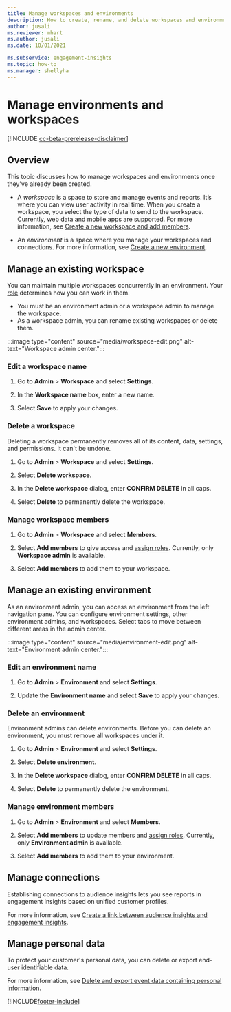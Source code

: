 ```yaml
---
title: Manage workspaces and environments
description: How to create, rename, and delete workspaces and environments.
author: jusali
ms.reviewer: mhart
ms.author: jusali
ms.date: 10/01/2021

ms.subservice: engagement-insights 
ms.topic: how-to
ms.manager: shellyha
---
```


# Manage environments and workspaces

[!INCLUDE [cc-beta-prerelease-disclaimer](includes/cc-beta-prerelease-disclaimer.md)]

## Overview

This topic discusses how to manage workspaces and environments once they've already been created. 

- A *workspace* is a space to store and manage events and reports. It’s where you can view user activity in real time. When you create a workspace, you select the type of data to send to the workspace. Currently, web data and mobile apps are supported. For more information, see [Create a new workspace and add members](create-workspace.md).

- An *environment* is a space where you manage your workspaces and connections. For more information, see [Create a new environment](create-new-environment.md).

## Manage an existing workspace

You can maintain multiple workspaces concurrently in an environment. Your [role](user-roles.md) determines how you can work in them. 

 - You must be an environment admin or a workspace admin to manage the workspace.
 - As a workspace admin, you can rename existing workspaces or delete them. 

:::image type="content" source="media/workspace-edit.png" alt-text="Workspace admin center.":::

### Edit a workspace name

1. Go to **Admin** > **Workspace** and select **Settings**.

1. In the **Workspace name** box, enter a new name.

1. Select **Save** to apply your changes.

### Delete a workspace

Deleting a workspace permanently removes all of its content, data, settings, and permissions. It can't be undone.

1. Go to **Admin** > **Workspace** and select **Settings**.

1. Select **Delete workspace**. 

1. In the **Delete workspace** dialog, enter **CONFIRM DELETE** in all caps. 

1. Select **Delete** to permanently delete the workspace.

### Manage workspace members

1. Go to **Admin** > **Workspace** and select **Members**.

1. Select **Add members** to give access and [assign roles](user-roles.md). Currently, only **Workspace admin** is available.

1. Select **Add members** to add them to your workspace.

## Manage an existing environment

As an environment admin, you can access an environment from the left navigation pane. You can configure environment settings, other environment admins, and workspaces. Select tabs to move between different areas in the admin center.

:::image type="content" source="media/environment-edit.png" alt-text="Environment admin center.":::

### Edit an environment name

1. Go to **Admin** > **Environment** and select **Settings**.

1. Update the **Environment name** and select **Save** to apply your changes.

### Delete an environment

Environment admins can delete environments. Before you can delete an environment, you must remove all workspaces under it.

1. Go to **Admin** > **Environment** and select **Settings**.

1. Select **Delete environment**. 

1. In the **Delete workspace** dialog, enter **CONFIRM DELETE** in all caps. 

1. Select **Delete** to permanently delete the environment.

### Manage environment members

1. Go to **Admin** > **Environment** and select **Members**.

1. Select **Add members** to update members and [assign roles](user-roles.md). Currently, only **Environment admin** is available.

1. Select **Add members** to add them to your environment.

## Manage connections

Establishing connections to audience insights lets you see reports in engagement insights based on unified customer profiles. 

For more information, see [Create a link between audience insights and engagement insights](integrate-audience-insights-engagement-insights.md).

## Manage personal data

To protect your customer's personal data, you can delete or export end-user identifiable data.

For more information, see [Delete and export event data containing personal information](../dsr-rights-requests.md).

[!INCLUDE[footer-include](../includes/footer-banner.md)]
